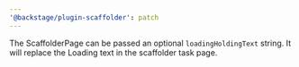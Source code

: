 ```yaml
---
'@backstage/plugin-scaffolder': patch
---
```


The ScaffolderPage can be passed an optional `loadingHoldingText` string. It will replace the Loading text in the scaffolder task page.
